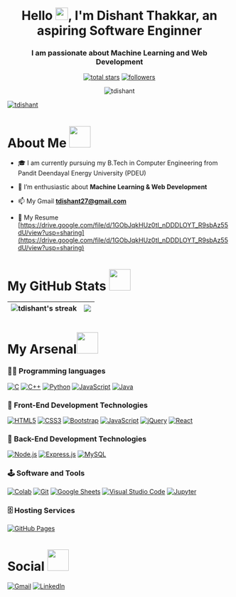 <h1 align="center">Hello <img src="https://media.giphy.com/media/hvRJCLFzcasrR4ia7z/giphy.gif" width="28">, I'm Dishant Thakkar, an aspiring Software Enginner</h1>

<h3 align="center">I am passionate about Machine Learning and Web Development</h3>

<p align="center">
  <a href="https://github.com/tdishant?tab=repositories&sort=stargazers">
    <img alt="total stars" title="Total stars on GitHub" src="https://custom-icon-badges.herokuapp.com/badge/dynamic/json?logo=star&color=55960c&labelColor=488207&label=Stars&style=for-the-badge&query=%24.stars&url=https://api.github-star-counter.workers.dev/user/tdishant"/></a>
  <a href="https://github.com/tdishant?tab=followers">
    <img alt="followers" title="Follow me on Github" src="https://custom-icon-badges.herokuapp.com/github/followers/tdishant?color=236ad3&labelColor=1155ba&style=for-the-badge&logo=person-add&label=Follow&logoColor=white"/></a>
</p>
<p align="center"> <img src="https://komarev.com/ghpvc/?username=tdishant&label=Profile%20views&color=0e75b6&style=plastic" alt="tdishant" /> </p>
<p align="left"> <a href="https://github.com/ryo-ma/github-profile-trophy"><img src="https://github-profile-trophy.vercel.app/?username=tdishant" alt="tdishant"/></a> </p>

<h1>About Me <img src="https://media.giphy.com/media/r3J4ibKEk5MafUxFue/giphy.gif" width="48" /></h1>

- 🎓 I am currently pursuing my B.Tech in Computer Engineering from Pandit Deendayal Energy University (PDEU)

- 🌱 I’m enthusiastic about **Machine Learning & Web Development**

- 📫 My Gmail **tdishant27@gmail.com**

- 📄 My Resume [https://drive.google.com/file/d/1GObJqkHUz0tI_nDDDLOYT_R9sbAz55dU/view?usp=sharing](https://drive.google.com/file/d/1GObJqkHUz0tI_nDDDLOYT_R9sbAz55dU/view?usp=sharing)

<h1>My GitHub Stats <img src="https://media.giphy.com/media/cmOBZdewjfLzV9NQiH/giphy.gif" width="48" /></h1>

|<img align=center alt="tdishant's streak" src="https://github-readme-stats.vercel.app/api?username=tdishant&show_icons=true&count_private=true&include_all_commits=true"/>|<img src="https://github-readme-streak-stats.herokuapp.com/?&user=tdishant&theme=dark"/>|
|---|---|

<h1>My Arsenal<img src="https://media.giphy.com/media/2yzGTewUsGil0LFCTv/giphy.gif" width="48" /></h1>

### 👨‍💻 Programming languages

<p> 
  <a href="https://github.com/tdishant"><img alt="C" src="https://img.shields.io/badge/C-00599C?style=for-the-badge&logo=c&logoColor=white"></a>
  <a href="https://github.com/tdishant"><img alt="C++" src="https://img.shields.io/badge/C%2B%2B-00599C?style=for-the-badge&logo=c%2B%2B&logoColor=white"></a>  
  <a href="https://github.comtdishant"><img alt="Python" src="https://img.shields.io/badge/Python-14354C?style=for-the-badge&logo=python&logoColor=white"></a>
  <a href="https://github.com/tdishant"><img alt="JavaScript" src="https://img.shields.io/badge/JavaScript-00599C?style=for-the-badge&logo=javascript&logoColor=white"></a>
   <a href="https://github.com/tdishant"><img alt="Java" src="https://img.shields.io/badge/Java-00599C?style=for-the-badge&logo=java&logoColor=white"></a>
</p>

### 🧰 Front-End Development Technologies
<p>  
  <a href="https://github.com/tdishant"><img alt="HTML5" src="https://img.shields.io/badge/HTML5-E34F26?style=for-the-badge&logo=html5&logoColor=white"></a>
  <a href="https://github.com/tdishant"><img alt="CSS3" src="https://img.shields.io/badge/CSS3-1572B6?style=for-the-badge&logo=css3&logoColor=white"></a>
  <a href="https://github.com/tdishant"><img alt="Bootstrap" src="https://img.shields.io/badge/Bootstrap-563D7C?style=for-the-badge&logo=bootstrap&logoColor=white"></a>
  <a href="https://github.com/tdishant"><img alt="JavaScript" src="https://img.shields.io/badge/JavaScript-F7DF1E?style=for-the-badge&logo=javascript&logoColor=black"></a>
  <a href="https://github.com/tdishant"><img alt="jQuery" src="https://img.shields.io/badge/jQuery-0769AD?style=for-the-badge&logo=jquery&logoColor=white"></a>
  <a href="https://github.com/tdishant"><img alt="React" src="https://img.shields.io/badge/React-20232A?style=for-the-badge&logo=react&logoColor=61DAFB"></a>
</p>

### 🧰 Back-End Development Technologies

<p>  
  <a href="https://github.com/tdishant"><img alt="Node.js" src ="https://img.shields.io/badge/Node.js-43853D?style=for-the-badge&logo=node.js&logoColor=white"></a>
  <a href="https://github.com/tdishant"><img alt="Express.js" src="https://img.shields.io/badge/Express.js-404D59?style=for-the-badge"></a>
  <a href="https://github.com/tdishant"><img alt="MySQL" src ="https://img.shields.io/badge/MySQL-00000F?style=for-the-badge&logo=mysql&logoColor=white"></a>
</p>

### 🕹️ Software and Tools

<p>
    <a href="#"><img alt="Colab" src="https://img.shields.io/badge/GoogleColab-43853D?style=for-the-badge&logo=google%20Colab&logoColor=white"></a>
    <a href="#"><img alt="Git" src="https://img.shields.io/badge/github-404D59?style=for-the-badge&logo=github&logoColor=white"></a>
    <a href="#"><img alt="Google Sheets" src="https://img.shields.io/badge/google%20sheets-20232A?style=for-the-badge&logo=google%20sheets&logoColor=white"></a>
    <a href="#"><img alt="Visual Studio Code" src="https://img.shields.io/badge/visual%20studio%20code-E34F26?style=for-the-badge&logo=visual%20studio%20code&logoColor=white"></a>
    <a href="#"><img alt="Jupyter" src="https://img.shields.io/badge/jupyter-00599C?style=for-the-badge&logo=jupyter&logoColor=white"></a>
</p>

### 🗄️ Hosting Services

<p>
    <a href="https://github.com/tdishant"><img alt="GitHub Pages" src="https://img.shields.io/badge/GitHub%20Pages-327FC7.svg?logo=github&logoColor=white&style=for-the-badge"></a>
</p>

<h1>Social <img src="https://media.giphy.com/media/YCVBc32RFdqKpkiIMF/giphy.gif" width="48" /></h1>

   <a href="mailto:tdishant27@gmail.com"><img alt="Gmail" src="https://img.shields.io/badge/Gmail-D14836?style=for-the-badge&logo=gmail&logoColor=white"></a>
   <a href="https://www.linkedin.com/in/dishant-thakkar-3704831b9/"><img alt="LinkedIn" src="https://img.shields.io/badge/linkedin-%230077B5.svg?style=for-the-badge&logo=linkedin&logoColor=white"></a>
